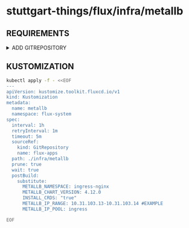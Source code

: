 # stuttgart-things/flux/infra/metallb

## REQUIREMENTS

<details><summary>ADD GITREPOSITORY</summary>

```bash
kubectl apply -f - <<EOF
apiVersion: source.toolkit.fluxcd.io/v1
kind: GitRepository
metadata:
  name: flux-apps
  namespace: flux-system
spec:
  interval: 1m0s
  ref:
    branch: feature/add-cert-manager
  url: https://github.com/stuttgart-things/flux.git
EOF
```

</details>

## KUSTOMIZATION

```bash
kubectl apply -f - <<EOF
---
apiVersion: kustomize.toolkit.fluxcd.io/v1
kind: Kustomization
metadata:
  name: metallb
  namespace: flux-system
spec:
  interval: 1h
  retryInterval: 1m
  timeout: 5m
  sourceRef:
    kind: GitRepository
    name: flux-apps
  path: ./infra/metallb
  prune: true
  wait: true
  postBuild:
    substitute:
      METALLB_NAMESPACE: ingress-nginx
      METALLB_CHART_VERSION: 4.12.0
      INSTALL_CRDS: "true"
      METALLB_IP_RANGE: 10.31.103.13-10.31.103.14 #EXAMPLE
      METALLB_IP_POOL: ingress

EOF
```
